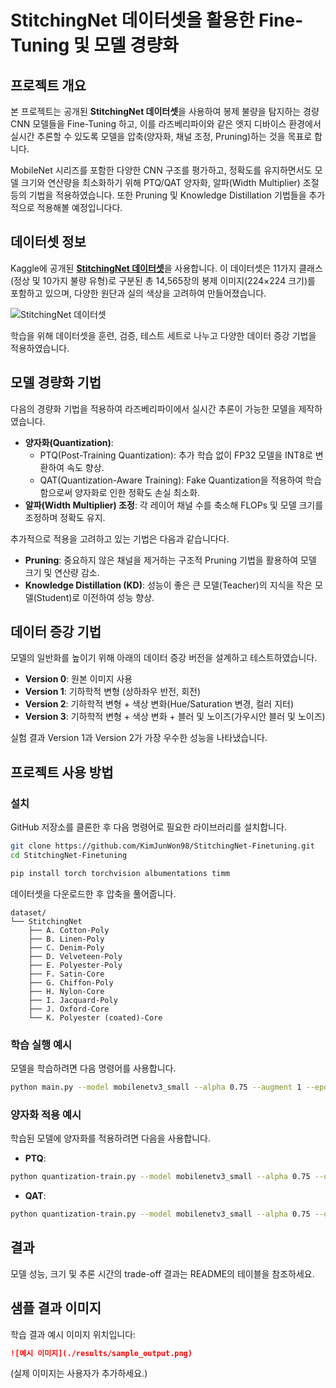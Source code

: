 # StitchingNet 데이터셋을 활용한 Fine-Tuning 및 모델 경량화

## 프로젝트 개요

본 프로젝트는 공개된 **StitchingNet 데이터셋**을 사용하여 봉제 불량을 탐지하는 경량 CNN 모델들을 Fine-Tuning 하고, 이를 라즈베리파이와 같은 엣지 디바이스 환경에서 실시간 추론할 수 있도록 모델을 압축(양자화, 채널 조정, Pruning)하는 것을 목표로 합니다.

MobileNet 시리즈를 포함한 다양한 CNN 구조를 평가하고, 정확도를 유지하면서도 모델 크기와 연산량을 최소화하기 위해 PTQ/QAT 양자화, 알파(Width Multiplier) 조절 등의 기법을 적용하였습니다. 또한 Pruning 및 Knowledge Distillation 기법들을 추가적으로 적용해볼 예정입니다다.

## 데이터셋 정보

Kaggle에 공개된 [**StitchingNet 데이터셋**](https://www.kaggle.com/datasets/hyungjung/stitchingnet-dataset)을 사용합니다. 이 데이터셋은 11가지 클래스(정상 및 10가지 불량 유형)로 구분된 총 14,565장의 봉제 이미지(224×224 크기)를 포함하고 있으며, 다양한 원단과 실의 색상을 고려하여 만들어졌습니다.

![StitchingNet 데이터셋](/home/junwon/hojeon/git-pull-folder/StitchingNet-Finetuning/assets/StitchingNet-cover.png)


학습을 위해 데이터셋을 훈련, 검증, 테스트 세트로 나누고 다양한 데이터 증강 기법을 적용하였습니다.


## 모델 경량화 기법

다음의 경량화 기법을 적용하여 라즈베리파이에서 실시간 추론이 가능한 모델을 제작하였습니다.

- **양자화(Quantization)**:
  - PTQ(Post-Training Quantization): 추가 학습 없이 FP32 모델을 INT8로 변환하여 속도 향상.
  - QAT(Quantization-Aware Training): Fake Quantization을 적용하여 학습함으로써 양자화로 인한 정확도 손실 최소화.
- **알파(Width Multiplier) 조정**: 각 레이어 채널 수를 축소해 FLOPs 및 모델 크기를 조정하며 정확도 유지.


추가적으로 적용을 고려하고 있는 기법은 다음과 같습니다다.
- **Pruning**: 중요하지 않은 채널을 제거하는 구조적 Pruning 기법을 활용하여 모델 크기 및 연산량 감소.
- **Knowledge Distillation (KD)**: 성능이 좋은 큰 모델(Teacher)의 지식을 작은 모델(Student)로 이전하여 성능 향상.

## 데이터 증강 기법

모델의 일반화를 높이기 위해 아래의 데이터 증강 버전을 설계하고 테스트하였습니다.

- **Version 0**: 원본 이미지 사용
- **Version 1**: 기하학적 변형 (상하좌우 반전, 회전)
- **Version 2**: 기하학적 변형 + 색상 변화(Hue/Saturation 변경, 컬러 지터)
- **Version 3**: 기하학적 변형 + 색상 변화 + 블러 및 노이즈(가우시안 블러 및 노이즈)

실험 결과 Version 1과 Version 2가 가장 우수한 성능을 나타냈습니다.

## 프로젝트 사용 방법

### 설치

GitHub 저장소를 클론한 후 다음 명령어로 필요한 라이브러리를 설치합니다.

```bash
git clone https://github.com/KimJunWon98/StitchingNet-Finetuning.git
cd StitchingNet-Finetuning

pip install torch torchvision albumentations timm
```

데이터셋을 다운로드한 후 압축을 풀어줍니다.

```
dataset/
└── StitchingNet
    ├── A. Cotton-Poly
    ├── B. Linen-Poly
    ├── C. Denim-Poly
    ├── D. Velveteen-Poly
    ├── E. Polyester-Poly
    ├── F. Satin-Core
    ├── G. Chiffon-Poly
    ├── H. Nylon-Core
    ├── I. Jacquard-Poly
    ├── J. Oxford-Core
    └── K. Polyester (coated)-Core
```

### 학습 실행 예시

모델을 학습하려면 다음 명령어를 사용합니다.

```bash
python main.py --model mobilenetv3_small --alpha 0.75 --augment 1 --epochs 50 --batch-size 32 --data-dir ./data
```

### 양자화 적용 예시

학습된 모델에 양자화를 적용하려면 다음을 사용합니다.

- **PTQ**:
```bash
python quantization-train.py --model mobilenetv3_small --alpha 0.75 --quant-mode PTQ --weights checkpoints/mobilenetv3_small_075.pth
```

- **QAT**:
```bash
python quantization-train.py --model mobilenetv3_small --alpha 0.75 --quant-mode QAT --weights checkpoints/mobilenetv3_small_075.pth --epochs 10 --lr 1e-4
```

## 결과

모델 성능, 크기 및 추론 시간의 trade-off 결과는 README의 테이블을 참조하세요.

## 샘플 결과 이미지

학습 결과 예시 이미지 위치입니다:

```markdown
![예시 이미지](./results/sample_output.png)
```

(실제 이미지는 사용자가 추가하세요.)